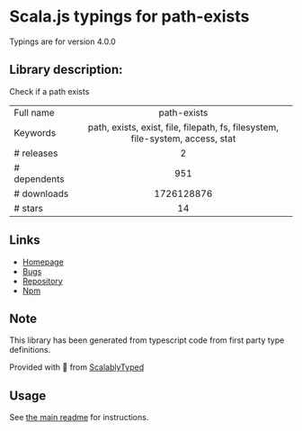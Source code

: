 
# Scala.js typings for path-exists

Typings are for version 4.0.0

## Library description:
Check if a path exists

|                    |                 |
| ------------------ | :-------------: |
| Full name          | path-exists |
| Keywords           | path, exists, exist, file, filepath, fs, filesystem, file-system, access, stat |
| # releases         | 2 |
| # dependents       | 951 |
| # downloads        | 1726128876 |
| # stars            | 14 |

## Links
- [Homepage](https://github.com/sindresorhus/path-exists#readme)
- [Bugs](https://github.com/sindresorhus/path-exists/issues)
- [Repository](https://github.com/sindresorhus/path-exists)
- [Npm](https://www.npmjs.com/package/path-exists)
    


## Note
This library has been generated from typescript code from first party type definitions.

Provided with :purple_heart: from [ScalablyTyped](https://github.com/oyvindberg/ScalablyTyped)

## Usage
See [the main readme](../../readme.md) for instructions.


